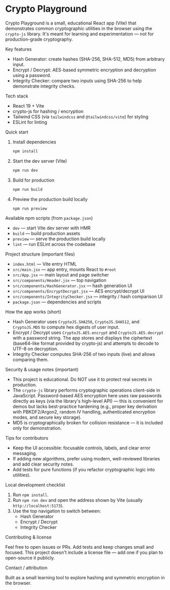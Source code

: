 # Crypto Playground

Crypto Playground is a small, educational React app (Vite) that demonstrates common cryptographic utilities in the browser using the `crypto-js` library. It's meant for learning and experimentation — not for production-grade cryptography.

Key features

- Hash Generator: create hashes (SHA-256, SHA-512, MD5) from arbitrary input.
- Encrypt / Decrypt: AES-based symmetric encryption and decryption using a password.
- Integrity Checker: compare two inputs using SHA-256 to help demonstrate integrity checks.

Tech stack

- React 19 + Vite
- crypto-js for hashing / encryption
- Tailwind CSS (via `tailwindcss` and `@tailwindcss/vite`) for styling
- ESLint for linting

Quick start

1. Install dependencies

	```bash
	npm install
	```

2. Start the dev server (Vite)

	```bash
	npm run dev
	```

3. Build for production

	```bash
	npm run build
	```

4. Preview the production build locally

	```bash
	npm run preview
	```

Available npm scripts (from `package.json`)

- `dev` — start Vite dev server with HMR
- `build` — build production assets
- `preview` — serve the production build locally
- `lint` — run ESLint across the codebase

Project structure (important files)

- `index.html` — Vite entry HTML
- `src/main.jsx` — app entry, mounts React to `#root`
- `src/App.jsx` — main layout and page switcher
- `src/components/Header.jsx` — top navigation
- `src/components/HashGenerator.jsx` — hash generation UI
- `src/components/EncryptDecrypt.jsx` — AES encrypt/decrypt UI
- `src/components/IntegrityChecker.jsx` — integrity / hash comparison UI
- `package.json` — dependencies and scripts

How the app works (short)

- Hash Generator uses `CryptoJS.SHA256`, `CryptoJS.SHA512`, and `CryptoJS.MD5` to compute hex digests of user input.
- Encrypt / Decrypt uses `CryptoJS.AES.encrypt` and `CryptoJS.AES.decrypt` with a password string. The app stores and displays the ciphertext (base64-like format provided by crypto-js) and attempts to decode to UTF-8 on decryption.
- Integrity Checker computes SHA-256 of two inputs (live) and allows comparing them.

Security & usage notes (important)

- This project is educational. Do NOT use it to protect real secrets in production.
- The `crypto-js` library performs cryptographic operations client-side in JavaScript. Password-based AES encryption here uses raw passwords directly as keys (via the library's high-level API) — this is convenient for demos but lacks best-practice hardening (e.g., proper key derivation with PBKDF2/Argon2, random IV handling, authenticated encryption modes, and secure key storage).
- MD5 is cryptographically broken for collision resistance — it is included only for demonstration.

Tips for contributors

- Keep the UI accessible: focusable controls, labels, and clear error messaging.
- If adding new algorithms, prefer using modern, well-reviewed libraries and add clear security notes.
- Add tests for pure functions (if you refactor cryptographic logic into utilities).

Local development checklist

1. Run `npm install`.
2. Run `npm run dev` and open the address shown by Vite (usually `http://localhost:5173`).
3. Use the top navigation to switch between:
	- Hash Generator
	- Encrypt / Decrypt
	- Integrity Checker

Contributing & license

Feel free to open issues or PRs. Add tests and keep changes small and focused. This project doesn't include a license file — add one if you plan to open-source it publicly.

Contact / attribution

Built as a small learning tool to explore hashing and symmetric encryption in the browser.
